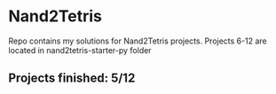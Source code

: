# Nand2Tetris
Repo contains my solutions for Nand2Tetris projects.
Projects 6-12 are located in nand2tetris-starter-py folder

## Projects finished: 5/12
